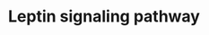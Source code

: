 ---
annotations:
- id: PW:0000363
  parent: regulatory pathway
  type: Pathway Ontology
  value: leptin system pathway
authors:
- Mkutmon
- Egonw
description: 'Leptin is a peptide hormone mainly synthesised and secreted from adipocytes.
  It is also expressed in other tissues including placenta, stomach and skeletal muscle.
  Leptin mediates its effects by binding to its receptor, leptin receptor (LEPR).
  LEPR belongs to gp130 family of cytokine receptor. LEPR is expressed in many tissues
  such as brain, adipose tissue, heart, placenta, lung and liver. Alternative splicing
  of LEPR results in six different isoforms, LEPRa, LEPRb, LEPRc, LEPRd, LEPRe and
  LEPRf. LEPRb is the longest isoform and possess signaling capacity. The role of
  other isoforms in leptin signaling is not clear. Leptin plays a major role in the
  regulation of energy homeostasis and regulate food intake and energy expenditure.
  Leptin is found to be transported to various regions of the brain across blood brain
  barrier. Impairment in leptin signaling across the blood brain barrier induces leptin
  resistance and thus obesity. Leptin is known to regulate reproduction, bone homeostasis
  and immune signaling. Leptin is also implicated in various physiological processers
  such as angiogenesis and hematopoiesis. LEPRb forms a homodimer and binds to leptin
  in 1:1 stoichiometry. This tetrameric receptor/ ligand complex appears to be essential
  for signaling. Leptin receptor lacks intrinsic kinase activity. It mediates multiple
  signaling pathways by binding to cytoplasmic kinases such as Janus Kinase 2 (JAK2).
  Activation of JAK2 by leptin promotes the tyrosine phosphorylation of LEPRb at Tyr-986,
  Try-1078 and Tyr-1141, thus activating LEPRb. Activation of leptin receptor with
  leptin activates signaling modules such as JAK/STAT, RAS/RAF/MAPK, IRS1/PI-3K, PLCγ
  and AMPK/ACC modules. Tyrosine phosphorylation of LEPRb induces binding of STATs
  to LEPRb. Binding of STATs to the phosphorylated residues of LEPR leads to the JAK2
  mediated tyrosine phosphorylation and activation of STATs. Activated STATs translocate
  to the nucleus and induces expression of genes such as suppressor of cytokine signaling
  3 (SOCS3) and TIMP metallopeptidase inhibitor 1 (TIMP1). SOCS3 mediates feedback
  inhibition of leptin pathway by binding to Tyr-986 residue of LEPR. Cytosolic PTP1B
  also negatively regulates leptin pathway by dephosphorylating JAK2 and STAT3. Binding
  of leptin to its receptor results in the phosphorylation of PTPN1. Phosphorylated
  PTPN11 provides a docking site for GRB2, resulting in the activation of ERK module
  through RAS-RAF-MEK signaling. Leptin induces the activation of PI-3K by promoting
  the interaction and formation of SH2B/JAK2/IRS complex. Activation PI-3K mediates
  the activation of activation of protein kinases such as protein kinase B (AKT1)
  and downstream signaling cascades such as mammalian target of rapamycin (MTOR),
  nitric oxide synthase 3 (NOS3) and phosphodiesterase 3A, cGMP-inhibited (PDE3A).
  Activated AKT also regulates glycogen synthase kinase 3 alpha/beta (GSK3A/B) proteins.
  IkappaB kinases (IKKs) are activated in response to AKT activation. Activated IKKs
  induce nuclear translocation of NF-kappaB. Leptin also regulates 5''-AMP-activated
  protein kinase (AMPK) signaling. AMPK function as energy sensor and is activated
  in response to rise in AMP to ATP ratio. Activated AMPK regulate fatty acid biosymthesis
  by regulating the activity the enzyme, fatty acid biosynthesis-acetyl-CoA carboxylase
  (ACC). PLC gamma is activated in response to leptin signaling. Activated PLC gamma
  regulate intracellular calcium levels and also protein kinase C activation by hydrolysing
  phospholipid phosphatidylinositol-4,5-bisphosphate (PIP2) to inositol 1,4,5-triphosphate
  (IP3) and diacylglycerol (DAG).  Please access this pathway at [http://www.netpath.org/netslim/Leptin_pathway.html
  NetSlim] database. If you use this pathway, please cite the following paper: Nanjappa,
  V., Raju, R., Muthusamy, B., Sharma, J., Thomas, J. K., Nidhina, P. A. H., Harsha,
  H. C., Pandey, A., Anilkumar G. and Prasad, T. S. K. (2011). A comprehensive curated
  reaction map of leptin signaling pathway. Journal of Proteomics and Bioinformatics.
  4, 184-189.'
last-edited: 2021-03-28
organisms:
- Bos taurus
redirect_from:
- /index.php/Pathway:WP3274
- /instance/WP3274
- /instance/WP3274_r115998
revision: r115998
schema-jsonld:
- '@context': https://schema.org/
  '@id': https://wikipathways.github.io/pathways/WP3274.html
  '@type': Dataset
  creator:
    '@type': Organization
    name: WikiPathways
  description: 'Leptin is a peptide hormone mainly synthesised and secreted from adipocytes.
    It is also expressed in other tissues including placenta, stomach and skeletal
    muscle. Leptin mediates its effects by binding to its receptor, leptin receptor
    (LEPR). LEPR belongs to gp130 family of cytokine receptor. LEPR is expressed in
    many tissues such as brain, adipose tissue, heart, placenta, lung and liver. Alternative
    splicing of LEPR results in six different isoforms, LEPRa, LEPRb, LEPRc, LEPRd,
    LEPRe and LEPRf. LEPRb is the longest isoform and possess signaling capacity.
    The role of other isoforms in leptin signaling is not clear. Leptin plays a major
    role in the regulation of energy homeostasis and regulate food intake and energy
    expenditure. Leptin is found to be transported to various regions of the brain
    across blood brain barrier. Impairment in leptin signaling across the blood brain
    barrier induces leptin resistance and thus obesity. Leptin is known to regulate
    reproduction, bone homeostasis and immune signaling. Leptin is also implicated
    in various physiological processers such as angiogenesis and hematopoiesis. LEPRb
    forms a homodimer and binds to leptin in 1:1 stoichiometry. This tetrameric receptor/
    ligand complex appears to be essential for signaling. Leptin receptor lacks intrinsic
    kinase activity. It mediates multiple signaling pathways by binding to cytoplasmic
    kinases such as Janus Kinase 2 (JAK2). Activation of JAK2 by leptin promotes the
    tyrosine phosphorylation of LEPRb at Tyr-986, Try-1078 and Tyr-1141, thus activating
    LEPRb. Activation of leptin receptor with leptin activates signaling modules such
    as JAK/STAT, RAS/RAF/MAPK, IRS1/PI-3K, PLCγ and AMPK/ACC modules. Tyrosine phosphorylation
    of LEPRb induces binding of STATs to LEPRb. Binding of STATs to the phosphorylated
    residues of LEPR leads to the JAK2 mediated tyrosine phosphorylation and activation
    of STATs. Activated STATs translocate to the nucleus and induces expression of
    genes such as suppressor of cytokine signaling 3 (SOCS3) and TIMP metallopeptidase
    inhibitor 1 (TIMP1). SOCS3 mediates feedback inhibition of leptin pathway by binding
    to Tyr-986 residue of LEPR. Cytosolic PTP1B also negatively regulates leptin pathway
    by dephosphorylating JAK2 and STAT3. Binding of leptin to its receptor results
    in the phosphorylation of PTPN1. Phosphorylated PTPN11 provides a docking site
    for GRB2, resulting in the activation of ERK module through RAS-RAF-MEK signaling.
    Leptin induces the activation of PI-3K by promoting the interaction and formation
    of SH2B/JAK2/IRS complex. Activation PI-3K mediates the activation of activation
    of protein kinases such as protein kinase B (AKT1) and downstream signaling cascades
    such as mammalian target of rapamycin (MTOR), nitric oxide synthase 3 (NOS3) and
    phosphodiesterase 3A, cGMP-inhibited (PDE3A). Activated AKT also regulates glycogen
    synthase kinase 3 alpha/beta (GSK3A/B) proteins. IkappaB kinases (IKKs) are activated
    in response to AKT activation. Activated IKKs induce nuclear translocation of
    NF-kappaB. Leptin also regulates 5''-AMP-activated protein kinase (AMPK) signaling.
    AMPK function as energy sensor and is activated in response to rise in AMP to
    ATP ratio. Activated AMPK regulate fatty acid biosymthesis by regulating the activity
    the enzyme, fatty acid biosynthesis-acetyl-CoA carboxylase (ACC). PLC gamma is
    activated in response to leptin signaling. Activated PLC gamma regulate intracellular
    calcium levels and also protein kinase C activation by hydrolysing phospholipid
    phosphatidylinositol-4,5-bisphosphate (PIP2) to inositol 1,4,5-triphosphate (IP3)
    and diacylglycerol (DAG).  Please access this pathway at [http://www.netpath.org/netslim/Leptin_pathway.html
    NetSlim] database. If you use this pathway, please cite the following paper: Nanjappa,
    V., Raju, R., Muthusamy, B., Sharma, J., Thomas, J. K., Nidhina, P. A. H., Harsha,
    H. C., Pandey, A., Anilkumar G. and Prasad, T. S. K. (2011). A comprehensive curated
    reaction map of leptin signaling pathway. Journal of Proteomics and Bioinformatics.
    4, 184-189.'
  keywords:
  - ACACB
  - AKT1
  - BAD
  - CDC42
  - CFL2
  - CHUK
  - CISH
  - CREB1
  - EIF4E
  - EIF4EBP1
  - ELK1
  - ERBB2
  - ESR1
  - FOXO1
  - FYN
  - GRB2
  - GSK3A
  - GSK3B
  - HRAS
  - IKBKB
  - IKBKG
  - IRS1
  - JAK1
  - JAK2
  - KHDRBS1
  - KPNA4
  - MAP2K1
  - MAP2K2
  - MAPK1
  - MAPK14
  - MAPK3
  - MAPK8
  - MTOR
  - NCOA1
  - NFKB1
  - NOS3
  - OB
  - OB-R
  - PDE3B
  - PIK3R1
  - PLCG1
  - PLCG2
  - PRKAA1
  - PRKAA2
  - PTK2
  - PTPN1
  - PTPN11
  - RAC1
  - RAF1
  - REL
  - RELA
  - RHOA
  - ROCK1
  - ROCK2
  - RPS6
  - RPS6KA1
  - RPS6KB1
  - SH2B1
  - SHC1
  - SOCS2
  - SOCS3
  - SOS1
  - SP1
  - SRC
  - STAT1
  - STAT3
  - STAT5B
  license: CC0
  name: Leptin signaling pathway
seo: CreativeWork
title: Leptin signaling pathway
wpid: WP3274
---